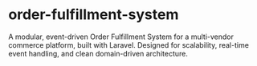 # order-fulfillment-system
A modular, event-driven Order Fulfillment System for a multi-vendor commerce platform, built with Laravel. Designed for scalability, real-time event handling, and clean domain-driven architecture.
